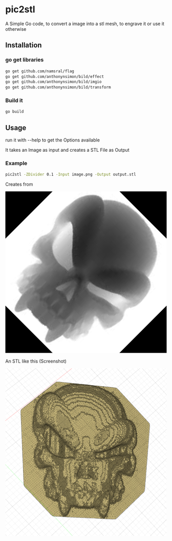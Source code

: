 # pic2stl
A Simple Go code, to convert a image into a stl mesh, to engrave it or use it otherwise

## Installation

### go get libraries
```bash 
go get github.com/namsral/flag
go get github.com/anthonynsimon/bild/effect
go get github.com/anthonynsimon/bild/imgio
go get github.com/anthonynsimon/bild/transform
```
### Build it
```bash
go build
```

## Usage

run it with --help to get the Options available

It takes an Image as input and creates a STL File as Output

### Example

```bash 
pic2stl -ZDivider 0.1 -Input image.png -Output output.stl
```

Creates from

![input image](https://github.com/ToasterKTN/pic2stl/blob/master/image.png?raw=true "Input Image")

An STL like this  (Screenshot)

![output image](https://github.com/ToasterKTN/pic2stl/blob/master/screenshot.png?raw=true "Screenshot Image")

